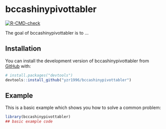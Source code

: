 
<!-- README.md is generated from README.Rmd. Please edit that file -->

# bccashinypivottabler

<!-- badges: start -->

[![R-CMD-check](https://github.com/yzr1996/bccashinypivottabler/workflows/R-CMD-check/badge.svg)](https://github.com/yzr1996/bccashinypivottabler/actions)
<!-- badges: end -->

The goal of bccashinypivottabler is to …

## Installation

You can install the development version of bccashinypivottabler from
[GitHub](https://github.com/) with:

``` r
# install.packages("devtools")
devtools::install_github("yzr1996/bccashinypivottabler")
```

## Example

This is a basic example which shows you how to solve a common problem:

``` r
library(bccashinypivottabler)
## basic example code
```
